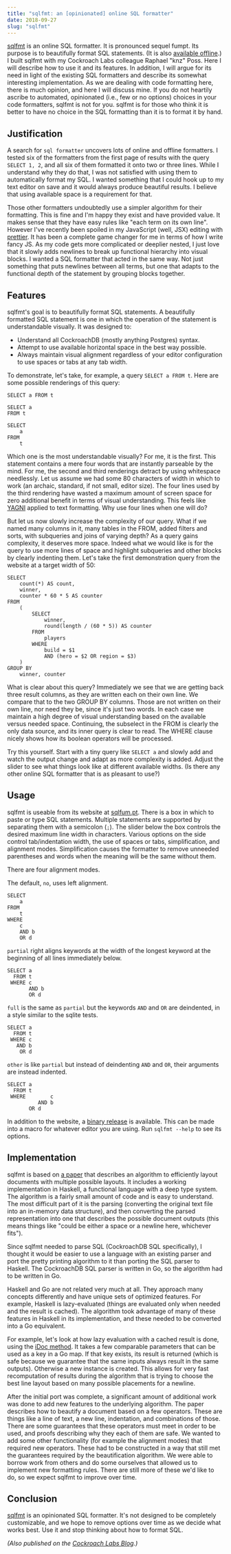 ```yaml
---
title: "sqlfmt: an [opinionated] online SQL formatter"
date: 2018-09-27
slug: "sqlfmt"
---
```


[sqlfmt](https://sqlfum.pt) is an online SQL formatter. It is pronounced sequel fumpt. Its purpose is to beautifully format SQL statements. (It is also [available offline](https://github.com/mjibson/sqlfmt/releases/latest).) I built sqlfmt with my Cockroach Labs colleague Raphael "knz" Poss. Here I will describe how to use it and its features. In addition, I will argue for its need in light of the existing SQL formatters and describe its somewhat interesting implementation. As we are dealing with code formatting here, there is much opinion, and here I will discuss mine. If you do not heartily ascribe to automated, opinionated (i.e., few or no options) choices in your code formatters, sqlfmt is not for you. sqlfmt is for those who think it is better to have no choice in the SQL formatting than it is to format it by hand.

## Justification

A search for `sql formatter` uncovers lots of online and offline formatters. I tested six of the formatters from the first page of results with the query `SELECT 1, 2`, and all six of them formatted it onto two or three lines. While I understand why they do that, I was not satisfied with using them to automatically format my SQL. I wanted something that I could hook up to my text editor on save and it would always produce beautiful results. I believe that using available space is a requirement for that.

Those other formatters undoubtedly use a simpler algorithm for their formatting. This is fine and I'm happy they exist and have provided value. It makes sense that they have easy rules like "each term on its own line". However I've recently been spoiled in my JavaScript (well, JSX) editing with [prettier](https://prettier.io/). It has been a complete game changer for me in terms of how I write fancy JS. As my code gets more complicated or deeplier nested, I just love that it slowly adds newlines to break up functional hierarchy into visual blocks. I wanted a SQL formatter that acted in the same way. Not just something that puts newlines between all terms, but one that adapts to the functional depth of the statement by grouping blocks together.

## Features

sqlfmt's goal is to beautifully format SQL statements. A beautifully formatted SQL statement is one in which the operation of the statement is understandable visually. It was designed to:

- Understand all CockroachDB (mostly anything Postgres) syntax.
- Attempt to use available horizontal space in the best way possible.
- Always maintain visual alignment regardless of your editor configuration to use spaces or tabs at any tab width.

To demonstrate, let's take, for example, a query `SELECT a FROM t`. Here are some possible renderings of this query:

```
SELECT a FROM t
```

```
SELECT a
FROM t
```

```
SELECT
	a
FROM
	t
```

Which one is the most understandable visually? For me, it is the first. This statement contains a mere four words that are instantly parseable by the mind. For me, the second and third renderings detract by using whitespace needlessly. Let us assume we had some 80 characters of width in which to work (an archaic, standard, if not small, editor size). The four lines used by the third rendering have wasted a maximum amount of screen space for zero additional benefit in terms of visual understanding. This feels like [YAGNI](https://en.wikipedia.org/wiki/You_aren%27t_gonna_need_it) applied to text formatting. Why use four lines when one will do?

But let us now slowly increase the complexity of our query. What if we named many columns in it, many tables in the FROM, added filters and sorts, with subqueries and joins of varying depth? As a query gains complexity, it deserves more space. Indeed what we would like is for the query to use more lines of space and highlight subqueries and other blocks by clearly indenting them. Let's take the first demonstration query from the website at a target width of 50:

```
SELECT
	count(*) AS count,
	winner,
	counter * 60 * 5 AS counter
FROM
	(
		SELECT
			winner,
			round(length / (60 * 5)) AS counter
		FROM
			players
		WHERE
			build = $1
			AND (hero = $2 OR region = $3)
	)
GROUP BY
	winner, counter
```

What is clear about this query? Immediately we see that we are getting back three result columns, as they are written each on their own line. We compare that to the two GROUP BY columns. Those are not written on their own line, nor need they be, since it's just two words. In each case we maintain a high degree of visual understanding based on the available versus needed space. Continuing, the subselect in the FROM is clearly the only data source, and its inner query is clear to read. The WHERE clause nicely shows how its boolean operators will be processed.

Try this yourself. Start with a tiny query like `SELECT a` and slowly add and watch the output change and adapt as more complexity is added. Adjust the slider to see what things look like at different available widths. (Is there any other online SQL formatter that is as pleasant to use?)

## Usage

sqlfmt is useable from its website at [sqlfum.pt](https://sqlfum.pt). There is a box in which to paste or type SQL statements. Multiple statements are supported by separating them with a semicolon (`;`). The slider below the box controls the desired maximum line width in characters. Various options on the side control tab/indentation width, the use of spaces or tabs, simplification, and alignment modes. Simplification causes the formatter to remove unneeded parentheses and words when the meaning will be the same without them.

There are four alignment modes.

The default, `no`, uses left alignment.

```
SELECT
    a
FROM
    t
WHERE
    c
    AND b
    OR d
```

`partial` right aligns keywords at the width of the longest keyword at the beginning of all lines immediately below.

```
SELECT a
  FROM t
 WHERE c
       AND b
       OR d
```

`full` is the same as `partial` but the keywords `AND` and `OR` are deindented, in a style similar to the sqlite tests.

```
SELECT a
  FROM t
 WHERE c
   AND b
    OR d
```


`other` is like `partial` but instead of deindenting `AND` and `OR`, their arguments are instead indented.

```
SELECT a
  FROM t
 WHERE        c
          AND b
       OR d
```

In addition to the website, a [binary release](https://github.com/mjibson/sqlfmt/releases/latest) is available. This can be made into a macro for whatever editor you are using. Run `sqlfmt --help` to see its options.

## Implementation

sqlfmt is based on [a paper](http://homepages.inf.ed.ac.uk/wadler/papers/prettier/prettier.pdf) that describes an algorithm to efficiently layout documents with multiple possible layouts. It includes a working implementation in Haskell, a functional language with a deep type system. The algorithm is a fairly small amount of code and is easy to understand. The most difficult part of it is the parsing (converting the original text file into an in-memory data structure), and then converting the parsed representation into one that describes the possible document outputs (this means things like "could be either a space or a newline here, whichever fits").

Since sqlfmt needed to parse SQL (CockroachDB SQL specifically), I thought it would be easier to use a language with an existing parser and port the pretty printing algorithm to it than porting the SQL parser to Haskell. The CockroachDB SQL parser is written in Go, so the algorithm had to be written in Go.

Haskell and Go are not related very much at all. They approach many concepts differently and have unique sets of optimized features. For example, Haskell is lazy-evaluated (things are evaluated only when needed and the result is cached). The algorithm took advantage of many of these features in Haskell in its implementation, and these needed to be converted into a Go equivalent.

For example, let's look at how lazy evaluation with a cached result is done, using the [iDoc method](https://github.com/cockroachdb/cockroach/blob/cbe3d10fd28f7a1a1025028b9f840e2f6e437133/pkg/util/pretty/pretty.go#L185). It takes a few comparable parameters that can be used as a key in a Go map. If that key exists, its result is returned (which is safe because we guarantee that the same inputs always result in the same outputs). Otherwise a new instance is created. This allows for very fast recomputation of results during the algorithm that is trying to choose the best line layout based on many possible placements for a newline.

After the initial port was complete, a significant amount of additional work was done to add new features to the underlying algorithm. The paper describes how to beautify a document based on a few operators. These are things like a line of text, a new line, indentation, and combinations of those. There are some guarantees that these operators must meet in order to be used, and proofs describing why they each of them are safe. We wanted to add some other functionality (for example the alignment modes) that required new operators. These had to be constructed in a way that still met the guarantees required by the beautification algorithm. We were able to borrow work from others and do some ourselves that allowed us to implement new formatting rules. There are still more of these we'd like to do, so we expect sqlfmt to improve over time.

## Conclusion

[sqlfmt](https://sqlfum.pt/) is an opinionated SQL formatter. It's not designed to be completely customizable, and we hope to remove options over time as we decide what works best. Use it and stop thinking about how to format SQL.

_(Also published on the [Cockroach Labs Blog](https://www.cockroachlabs.com/blog/sql-fmt-online-sql-formatter/).)_
